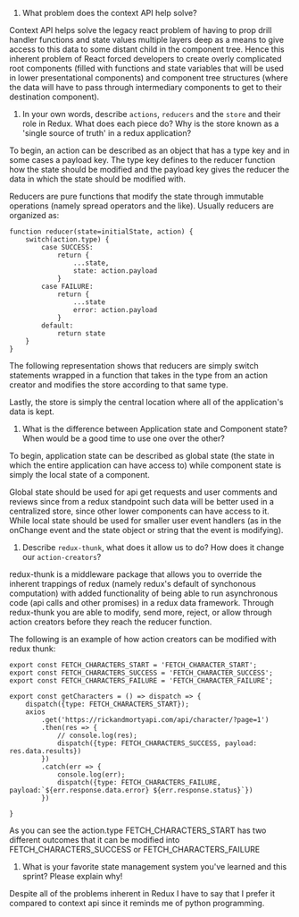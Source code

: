 1. What problem does the context API help solve?

Context API helps solve the legacy react problem of having to prop drill handler functions and state values multiple layers deep as a means to give access to this data to some distant child in the component tree. Hence this inherent problem of React forced developers to create overly complicated root components (filled with functions and state variables that will be used in lower presentational components) and component tree structures (where the data will have to pass through intermediary components to get to their destination component). 

1. In your own words, describe `actions`, `reducers` and the `store` and their role in Redux. What does each piece do? Why is the store known as a 'single source of truth' in a redux application?

To begin, an action can be described as an object that has a type key and in some cases a payload key. The type key defines to the reducer function how the state should be modified and the payload key gives the reducer the data in which the state should be modified with. 

Reducers are pure functions that modify the state through immutable operations (namely spread operators and the like). Usually reducers are organized as:
``` 
function reducer(state=initialState, action) {
    switch(action.type) {
        case SUCCESS:
            return {
                ...state,
                state: action.payload
            }
        case FAILURE:
            return {
                ...state
                error: action.payload
            }
        default:
            return state
    }
}
``` 
The following representation shows that reducers are simply switch statements wrapped in a function that takes in the type from an action creator and modifies the store according to that same type.

Lastly, the store is simply the central location where all of the application's data is kept. 


1. What is the difference between Application state and Component state? When would be a good time to use one over the other?

To begin, application state can be described as global state (the state in which the entire application can have access to) while component state is simply the local state of a component. 

Global state should be used for api get requests and user comments and reviews since from a redux standpoint such data will be better used in a centralized store, since other lower components can have access to it. While local state should be used for smaller user event handlers (as in the onChange event and the state object or string that the event is modifying).

1. Describe `redux-thunk`, what does it allow us to do? How does it change our `action-creators`?

redux-thunk is a middleware package that allows you to override the inherent trappings of redux (namely redux's default of synchonous computation) with added functionality of being able to run asynchronous code (api calls and other promises) in a redux data framework. Through redux-thunk you are able to modify, send more, reject, or allow through action creators before they reach the reducer function. 

The following is an example of how action creators can be modified with redux thunk:
``` 
export const FETCH_CHARACTERS_START = 'FETCH_CHARACTER_START';
export const FETCH_CHARACTERS_SUCCESS = 'FETCH_CHARACTER_SUCCESS';
export const FETCH_CHARACTERS_FAILURE = 'FETCH_CHARACTER_FAILURE';

export const getCharacters = () => dispatch => {
    dispatch({type: FETCH_CHARACTERS_START});
    axios
        .get('https://rickandmortyapi.com/api/character/?page=1')
        .then(res => {
            // console.log(res);
            dispatch({type: FETCH_CHARACTERS_SUCCESS, payload: res.data.results})
        })
        .catch(err => {
            console.log(err);
            dispatch({type: FETCH_CHARACTERS_FAILURE, payload:`${err.response.data.error} ${err.response.status}`}) 
        })
    
}
```
As you can see the action.type FETCH_CHARACTERS_START has two different outcomes that it can be modified into FETCH_CHARACTERS_SUCCESS or FETCH_CHARACTERS_FAILURE

1. What is your favorite state management system you've learned and this sprint? Please explain why!

Despite all of the problems inherent in Redux I have to say that I prefer it compared to context api since it reminds me of python programming.
